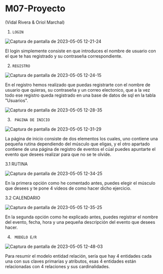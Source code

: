 # M07-Proyecto
(Vidal Rivera & Oriol Marchal)

1.     LOGIN

![Captura de pantalla de 2023-05-05 12-21-24](https://user-images.githubusercontent.com/127383304/236433508-9af3028c-d747-4e62-90b9-5ddbbbcfec4e.png)

El login simplemente consiste en que introduces el nombre de usuario con el que te has registrado y su contraseña correspondiente.

2.     REGISTRO

![Captura de pantalla de 2023-05-05 12-24-15](https://user-images.githubusercontent.com/127383304/236434086-8647acc4-44ce-40dd-9229-ad7015795529.png)

En el registro hemos realizado que puedas registrarte con el nombre de usuario que quieras, su contraseña y un correo electonico, que a la vez todo ese registro queda registrado en una base de datos de sql en la tabla "Usuarios".

![Captura de pantalla de 2023-05-05 12-28-35](https://user-images.githubusercontent.com/127383304/236435153-a1bafb3e-ca1a-442e-96a5-c3a8eff96fd9.png)

3.      PÁGINA DE INICIO

![Captura de pantalla de 2023-05-05 12-31-29](https://user-images.githubusercontent.com/127383304/236435503-abe35503-e80e-460f-9bff-795901718365.png)

La página de inicio consiste de dos elementos los cuales, uno contiene una pequeña rutina dependiendo del músculo que eligas, y el otro apartado contiene de una página de registro de eventos el cúal puedes apuntarte el evento que desees realizar para que no se te olvide.

3.1 RUTINA

![Captura de pantalla de 2023-05-05 12-34-25](https://user-images.githubusercontent.com/127383304/236436012-6611a9cf-63f6-40d5-8e89-2b3b8d87ec9c.png)

En la primera opción como he comentado antes, puedes elegir el músculo que desees y te pone 4 vídeos de como hacer dicho ejercicio.

3.2 CALENDARIO

![Captura de pantalla de 2023-05-05 12-35-25](https://user-images.githubusercontent.com/127383304/236436219-87aa1a75-dc73-46a3-9022-7794412773b0.png)

En la segunda opción como he explicado antes, puedes registrar el nombre del evento, fecha, hora y una pequeña descripción del evento que desees hacer.

4.      MODELO E/R

![Captura de pantalla de 2023-05-05 12-48-03](https://user-images.githubusercontent.com/127383304/236438600-fbe9da2d-92fa-4203-9a49-9172c42eb7c6.png)

Para resumir el modelo entidad relación, sería que hay 4 entidades cada una con sus claves primarias y atributos, esas 4 entidades están relacionadas con 4 relaciones y sus cardinalidades.
